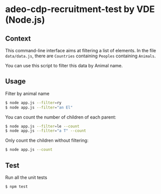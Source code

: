 # adeo-cdp-recruitment-test by VDE (Node.js)

## Context
This command-line interface aims at filtering a list of elements.
In the file `data/data.js`, there are `Countries` containing `Peoples` containing `Animals`.

You can use this script to filter this data by Animal name.

## Usage
Filter by animal name
```bash
$ node app.js --filter=ry
$ node app.js --filter="an El"
```

You can count the number of children of each parent:
```bash
$ node app.js --filter=le --count
$ node app.js --filter="a T" --count
```

Only count the children without filtering:
```bash
$ node app.js --count
```

## Test
Run all the unit tests
```bash
$ npm test
```